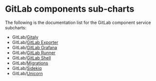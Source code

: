 # GitLab components sub-charts

The following is the documentation list for the GitLab component service subcharts:

- GitLab/[Gitaly](gitaly/index.md)
- GitLab/[GitLab Exporter](gitlab-exporter/index.md)
- GitLab/[GitLab Grafana](gitlab-grafana/index.md)
- GitLab/[GitLab Runner](gitlab-runner/index.md)
- GitLab/[GitLab Shell](gitlab-shell/index.md)
- GitLab/[Migrations](migrations/index.md)
- GitLab/[Sidekiq](sidekiq/index.md)
- GitLab/[Unicorn](unicorn/index.md)
